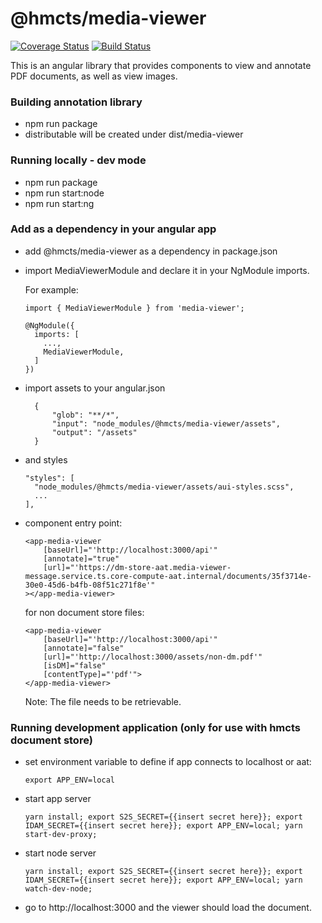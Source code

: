# @hmcts/media-viewer 
[![Coverage Status](https://coveralls.io/repos/github/hmcts/media-viewer/badge.svg?branch=master)](https://coveralls.io/github/hmcts/media-viewer?branch=upload-npm-in-pipeline)
[![Build Status](https://travis-ci.com/hmcts/media-viewer.svg?branch=master)](https://travis-ci.com/hmcts/media-viewer)

This is an angular library that provides components to view and annotate PDF documents, as well as view images.

### Building annotation library
- npm run package
- distributable will be created under dist/media-viewer

### Running locally - dev mode
- npm run package
- npm run start:node
- npm run start:ng

### Add as a dependency in your angular app
- add @hmcts/media-viewer as a dependency in package.json
- import MediaViewerModule and declare it in your NgModule imports.

  For example:
  ```
  import { MediaViewerModule } from 'media-viewer';

  @NgModule({
    imports: [
      ...,
      MediaViewerModule,
    ]
  })
  ```
- import assets to your angular.json
  ```
    {
        "glob": "**/*",
        "input": "node_modules/@hmcts/media-viewer/assets",
        "output": "/assets"
    }
  ```
- and styles
  ```
  "styles": [
    "node_modules/@hmcts/media-viewer/assets/aui-styles.scss",
    ...
  ],
  ```
- component entry point:
  ```
  <app-media-viewer
      [baseUrl]="'http://localhost:3000/api'"
      [annotate]="true"
      [url]="'https://dm-store-aat.media-viewer-message.service.ts.core-compute-aat.internal/documents/35f3714e-30e0-45d6-b4fb-08f51c271f8e'"
  ></app-media-viewer>
  ```
  
  for non document store files:
    ```
    <app-media-viewer
        [baseUrl]="'http://localhost:3000/api'"
        [annotate]="false"
        [url]="'http://localhost:3000/assets/non-dm.pdf'"
        [isDM]="false"
        [contentType]="'pdf'">
    </app-media-viewer>
    ```
    Note: The file needs to be retrievable.
  
### Running development application (only for use with hmcts document store)
- set environment variable to define if app connects to localhost or aat:
  ```
  export APP_ENV=local
  ```
- start app server
  ```
  yarn install; export S2S_SECRET={{insert secret here}}; export IDAM_SECRET={{insert secret here}}; export APP_ENV=local; yarn start-dev-proxy;
  ```
- start node server
  ```
  yarn install; export S2S_SECRET={{insert secret here}}; export IDAM_SECRET={{insert secret here}}; export APP_ENV=local; yarn watch-dev-node;
  ``` 
- go to http://localhost:3000 and the viewer should load the document.
